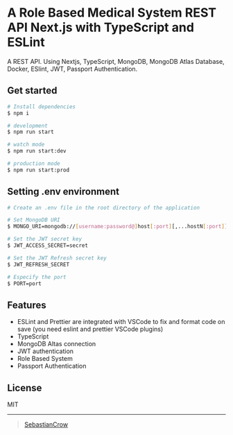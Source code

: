 # A Role Based Medical System REST API Next.js with TypeScript and ESLint

A REST API. Using Nextjs, TypeScript, MongoDB, MongoDB Atlas Database, Docker, ESlint, JWT, Passport Authentication.

## Get started

```sh
# Install dependencies
$ npm i

# development
$ npm run start

# watch mode
$ npm run start:dev

# production mode
$ npm run start:prod
```

## Setting .env environment

```sh
# Create an .env file in the root directory of the application

# Set MongoDB URI
$ MONGO_URI=mongodb://[username:password@]host[:port][,...hostN[:port]][/[database][?parameter_list]]

# Set the JWT secret key
$ JWT_ACCESS_SECRET=secret

# Set the JWT Refresh secret key
$ JWT_REFRESH_SECRET

# Especify the port
$ PORT=port
```

## Features

- ESLint and Prettier are integrated with VSCode to fix and format code on save (you need eslint and prettier VSCode plugins)
- TypeScript
- MongoDB Altas connection
- JWT authentication
- Role Based System
- Passport Authentication

## License

MIT

---

> [SebastianCrow](https://github.com/sebastian-crow)
